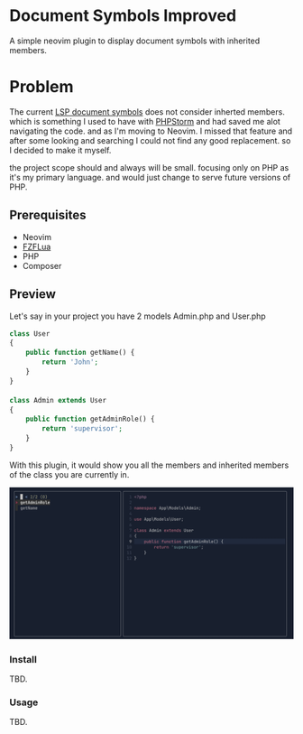 # Document Symbols Improved

A simple neovim plugin to display document symbols with inherited members.

# Problem
The current [LSP document symbols](https://microsoft.github.io/language-server-protocol/specifications/lsp/3.17/specification/#textDocument_documentSymbol) does not consider inherted members. which is something I used to have with [PHPStorm](https://www.jetbrains.com/phpstorm/promo/?source=ahmedash95.github.io) and had saved me alot navigating the code. and as I'm moving to Neovim. I missed that feature and after some looking and searching I could not find any good replacement. so I decided to make it myself. 

the project scope should and always will be small. focusing only on PHP as it's my primary language. and would just change to serve future versions of PHP. 


## Prerequisites
- Neovim
- [FZFLua](https://github.com/ibhagwan/fzf-lua)
- PHP
- Composer

## Preview
Let's say in your project you have 2 models Admin.php and User.php
```php
class User
{
    public function getName() {
        return 'John';
    }
}

class Admin extends User
{
    public function getAdminRole() {
        return 'supervisor';
    }
}
```
With this plugin, it would show you all the members and inherited members of the class you are currently in.

<img src="preview.png">

### Install

TBD.

### Usage

TBD.
